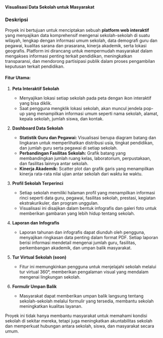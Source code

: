 **Visualisasi Data Sekolah untuk Masyarakat**

### **Deskripsi**

Proyek ini bertujuan untuk menciptakan sebuah **platform web interaktif** yang menyajikan data komprehensif mengenai sekolah-sekolah di suatu wilayah, lengkap dengan informasi umum sekolah, data demografi guru dan pegawai, kualitas sarana dan prasarana, kinerja akademik, serta lokasi geografis. Platform ini dirancang untuk mempermudah masyarakat dalam mengakses informasi penting terkait pendidikan, meningkatkan transparansi, dan mendorong partisipasi publik dalam proses pengambilan keputusan terkait pendidikan.

#### **Fitur Utama:**

1. **Peta Interaktif Sekolah**

    - Menyajikan lokasi setiap sekolah pada peta dengan ikon interaktif yang bisa diklik.
    - Saat pengguna mengklik lokasi sekolah, akan muncul jendela pop-up yang menampilkan informasi umum seperti nama sekolah, alamat, kepala sekolah, jumlah siswa, dan kontak.

2. **Dashboard Data Sekolah**

    - **Statistik Guru dan Pegawai:** Visualisasi berupa diagram batang dan lingkaran untuk memperlihatkan distribusi usia, tingkat pendidikan, dan jumlah guru serta pegawai di setiap sekolah.
    - **Perbandingan Fasilitas Sekolah:** Grafik batang yang membandingkan jumlah ruang kelas, laboratorium, perpustakaan, dan fasilitas lainnya antar sekolah.
    - **Kinerja Akademik:** Scatter plot dan grafik garis yang menampilkan kinerja rata-rata nilai ujian antar sekolah dari waktu ke waktu.

3. **Profil Sekolah Terperinci**

    - Setiap sekolah memiliki halaman profil yang menampilkan informasi rinci seperti data guru, pegawai, fasilitas sekolah, prestasi, kegiatan ekstrakurikuler, dan program unggulan.
    - Visualisasi ini disajikan dalam bentuk infografis dan galeri foto untuk memberikan gambaran yang lebih hidup tentang sekolah.

4. **Laporan dan Infografis**

    - Laporan tahunan dan infografis dapat diunduh oleh pengguna, menyajikan ringkasan data penting dalam format PDF. Setiap laporan berisi informasi mendetail mengenai jumlah guru, fasilitas, perkembangan akademik, dan umpan balik masyarakat.

5. **Tur Virtual Sekolah (soon)**

    - Fitur ini memungkinkan pengguna untuk menjelajahi sekolah melalui tur virtual 360°, memberikan pengalaman visual yang mendalam mengenai lingkungan sekolah.

6. **Formulir Umpan Balik**
    - Masyarakat dapat memberikan umpan balik langsung tentang sekolah-sekolah melalui formulir yang tersedia, membantu sekolah meningkatkan kualitas layanan.

Proyek ini tidak hanya membantu masyarakat untuk memahami kondisi sekolah di sekitar mereka, tetapi juga meningkatkan akuntabilitas sekolah dan memperkuat hubungan antara sekolah, siswa, dan masyarakat secara umum.
